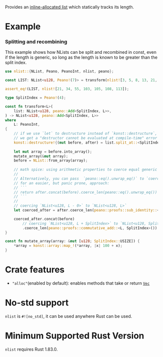 Provides an [inline-allocated list] which statically tracks its length.

# Example

### Splitting and recombining

This example shows how NLists can be split and recombined in const,
even if the length is generic, 
so long as the length is known to be greater than the split index.

```rust
use nlist::{NList, Peano, PeanoInt, nlist, peano};

const LIST: NList<u128, Peano!(7)> = transform(nlist![3, 5, 8, 13, 21, 34, 55]);

assert_eq!(LIST, nlist![21, 34, 55, 103, 105, 108, 113]);

type SplitIndex = Peano!(4);

const fn transform<L>(
    list: NList<u128, peano::Add<SplitIndex, L>>,
) -> NList<u128, peano::Add<SplitIndex, L>>
where
    L: PeanoInt,
{
    // if we use `let` to destructure instead of `konst::destructure`,
    // we get a "destructor cannot be evaluated at compile-time" error as of Rust 1.83
    konst::destructure!{(mut before, after) = list.split_at::<SplitIndex>()}
    
    let mut array = before.into_array();
    mutate_array(&mut array);
    before = NList::from_array(array);
    
    // math spice: using arithmetic properties to coerce equal generic lengths.
    // 
    // Alternatively, you can pass  `peano::eq().unwrap_eq()` to `coerce_len`
    // for an easier, but panic prone, approach:
    // ```
    // return after.concat(before).coerce_len(peano::eq().unwrap_eq())
    // ```
    // 
    // coercing `NList<u128, L - 0>` to `NList<u128, L>`
    let coerced_after = after.coerce_len(peano::proofs::sub_identity::<L>());

    coerced_after.concat(before)
        // coercing `NList<u128, L + SplitIndex>` to `NList<u128, SplitIndex + L>`
        .coerce_len(peano::proofs::commutative_add::<L, SplitIndex>())
}

const fn mutate_array(array: &mut [u128; SplitIndex::USIZE]) {
    *array = konst::array::map_!(*array, |x| 100 + x);
}
```

# Crate features

- `"alloc"`(enabled by default): enables methods that take or return [`Vec`] 

# No-std support

`nlist` is `#![no_std]`, it can be used anywhere Rust can be used.

# Minimum Supported Rust Version

`nlist` requires Rust 1.83.0.


[inline-allocated list]: crate::NList
[`NList`]: crate::NList



[inline-allocated list]: https://docs.rs/nlist/latest/nlist/nlist/struct.NList.html  
[NList]: https://docs.rs/nlist/latest/nlist/nlist/struct.NList.html  
[`Vec`]: https://doc.rust-lang.org/std/vec/struct.Vec.html